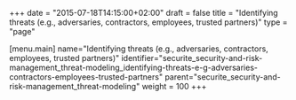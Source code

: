 +++
date = "2015-07-18T14:15:00+02:00"
draft = false
title = "Identifying threats (e.g., adversaries, contractors, employees, trusted partners)"
type = "page"

[menu.main]
name="Identifying threats (e.g., adversaries, contractors, employees, trusted partners)"
identifier="securite_security-and-risk-management_threat-modeling_identifying-threats-e-g-adversaries-contractors-employees-trusted-partners"
parent="securite_security-and-risk-management_threat-modeling"
weight = 100
+++